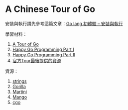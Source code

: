 A Chinese Tour of Go
===

安裝與執行請先參考這篇文章：<a href="http://imazole.wordpress.com/2013/12/03/go-lang-part1/" target="_blank">Go lang 初體驗 – 安裝與執行</a>

學習材料：      
1. <a href="http://tour.golang.org/" target="_blank">A Tour of Go</a>     
2. <a href="http://www.slideshare.net/c9s/happy-gopart1" target="_blank">Happy Go Programming Part I</a>      
3. <a href="http://www.slideshare.net/c9s/happy-go-programming-part-2" target="_blank">Happy Go Programming Part II</a>      
4. <a href="http://tour.golang.org/#72" target="_blank">官方Tour最後提供的資源</a>        



資源：    
1. <a href="http://golang.org/pkg/strings/" target="_blank">strings</a>      
2. <a href="http://www.gorillatoolkit.org/" target="_blank">Gorilla</a>       
3. <a href="https://github.com/codegangsta/martini" target="_blank">Martini</a>      
4. <a href="https://github.com/paulbellamy/mango" target="_blank">Mango</a>    
5. <a href="http://golang.org/cmd/cgo/" target="_blank">cgo</a> 

